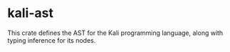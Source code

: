 # kali-ast

This crate defines the AST for the Kali programming language, along with typing inference for its nodes.
